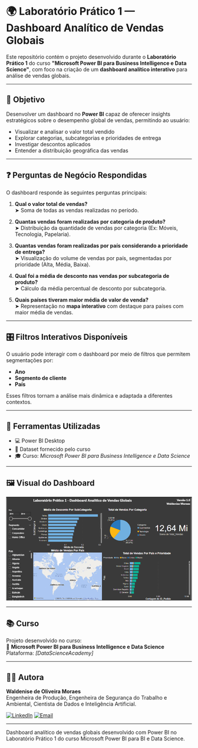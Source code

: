 # 🌍 Laboratório Prático 1 — Dashboard Analítico de Vendas Globais

Este repositório contém o projeto desenvolvido durante o **Laboratório Prático 1** do curso **"Microsoft Power BI para Business Intelligence e Data Science"**, com foco na criação de um **dashboard analítico interativo** para análise de vendas globais.

---

## 🎯 Objetivo

Desenvolver um dashboard no **Power BI** capaz de oferecer insights estratégicos sobre o desempenho global de vendas, permitindo ao usuário:

- Visualizar e analisar o valor total vendido
- Explorar categorias, subcategorias e prioridades de entrega
- Investigar descontos aplicados
- Entender a distribuição geográfica das vendas

---

## ❓ Perguntas de Negócio Respondidas

O dashboard responde às seguintes perguntas principais:

1. **Qual o valor total de vendas?**  
   ➤ Soma de todas as vendas realizadas no período.

2. **Quantas vendas foram realizadas por categoria de produto?**  
   ➤ Distribuição da quantidade de vendas por categoria (Ex: Móveis, Tecnologia, Papelaria).

3. **Quantas vendas foram realizadas por país considerando a prioridade de entrega?**  
   ➤ Visualização do volume de vendas por país, segmentadas por prioridade (Alta, Média, Baixa).

4. **Qual foi a média de desconto nas vendas por subcategoria de produto?**  
   ➤ Cálculo da média percentual de desconto por subcategoria.

5. **Quais países tiveram maior média de valor de venda?**  
   ➤ Representação no **mapa interativo** com destaque para países com maior média de vendas.

---

## 🎛️ Filtros Interativos Disponíveis

O usuário pode interagir com o dashboard por meio de filtros que permitem segmentações por:

- **Ano**
- **Segmento de cliente**
- **País**

Esses filtros tornam a análise mais dinâmica e adaptada a diferentes contextos.

---

## 🧰 Ferramentas Utilizadas

- 💻 Power BI Desktop
- 📁 Dataset fornecido pelo curso
- 🎓 Curso: *Microsoft Power BI para Business Intelligence e Data Science*

---

## 🖼️ Visual do Dashboard

![Preview do Dashboard](imagens/preview_dashboard.png)

---

## 📚 Curso

Projeto desenvolvido no curso:  
🔗 **Microsoft Power BI para Business Intelligence e Data Science**  
Plataforma: *[DataScienceAcademy]*

---

## 👩‍💻 Autora

**Waldenise de Oliveira Moraes**  
Engenheira de Produção, Engenheira de Segurança do Trabalho e Ambiental, Cientista de Dados e Inteligência Artificial.  

[![LinkedIn](https://img.shields.io/badge/LinkedIn-0077B5?style=for-the-badge&logo=linkedin&logoColor=white)](https://www.linkedin.com/in/waldenise-moraes/)
[![Email](https://img.shields.io/badge/Email-D14836?style=for-the-badge&logo=gmail&logoColor=white)](mailto:engwaldenise@outlook.com)

---

Dashboard analítico de vendas globais desenvolvido com Power BI no Laboratório Prático 1 do curso Microsoft Power BI para BI e Data Science.
